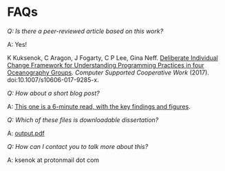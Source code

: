 # FAQs

*Q: Is there a peer-reviewed article based on this work?*

A: Yes!

K Kuksenok, C Aragon, J Fogarty, C P Lee, Gina Neff. [Deliberate Individual Change Framework for Understanding Programming Practices in four Oceanography Groups](https://ora.ox.ac.uk/objects/uuid:63c75827-6e45-4736-b35d-ac3b936eac4e/download_file?safe_filename=Neff%2Bet%2Bal%252C%2BDeliberate%2Bindividual%2Bchange%2Bframework%2Bfor%2Bunderstanding%2Bprogramming%2Bpractices%2Bin%2Bfour%2Boceanography%2Bgroups.pdf&file_format=application%2Fpdf&type_of_work=Journal+article). *Computer Supported Cooperative Work* (2017). doi:10.1007/s10606-017-9285-x.

*Q: How about a short blog post?*

A: [This one is a 6-minute read, with the key findings and figures](https://medium.com/hci-design-at-uw/code-work-in-science-how-it-changes-and-why-it-matters-how-we-talk-about-change-fecd33471b0).

*Q: Which of these files is downloadable dissertation?*

A: [output.pdf](output.pdf)

*Q: How can I contact you to talk more about this?*

A: ksenok at protonmail dot com
